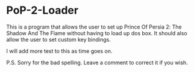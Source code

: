 # PoP-2-Loader
This is a program that allows the user to set up Prince Of Persia 2: The Shadow And The Flame without having to load up dos box. 
It should also allow the user to set custom key bindings.

I will add more test to this as time goes on.

P.S. Sorry for the bad spelling. Leave a comment to correct it if you wish.
